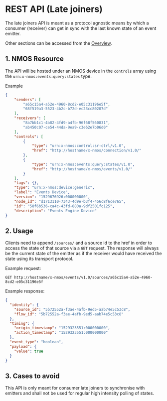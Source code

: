 # REST API (Late joiners)

The late joiners API is meant as a protocol agnostic means by which a consumer (receiver) can get in sync with the last known state of an event emitter.

Other sections can be accessed from the [Overview](1.0%20Overview.md).

## 1. NMOS Resource

The API will be hosted under an NMOS device in the `controls` array using the `urn:x-nmos:events:query:states` type.

Example

```json
{
    "senders": [
        "a65c15a4-a52e-4960-8cd2-e05c31196e5f",
        "68f519a3-5523-4b2c-b72d-ec23cc80207d"
    ],
    "receivers": [
        "8a7bb1c1-4a82-4fd9-a4fb-96f68f560831",
        "ab450c07-ce54-44da-9ea9-c3e62e7b06d0"
    ],
    "controls": [
        {
            "type": "urn:x-nmos:control:sr-ctrl/v1.0",
            "href": "http://hostname/x-nmos/connection/v1.0/"
        },
        {
            "type": "urn:x-nmos:events:query:states/v1.0",
            "href": "http://hostname/x-nmos/events/v1.0/"
        }
    ],
    "tags": {},
    "type": "urn:x-nmos:device:generic",
    "label": "Events Device",
    "version": "1529676926:000000000",
    "node_id": "d1713110-7343-4d9e-b3f4-456c8f6ce765",
    "id": "58f6b536-ca4c-43fd-880a-9df2501fc125",
    "description": "Events Engine Device"
}
```

## 2. Usage

Clients need to append `/sources/` and a source id to the href in order to access the state of that source via a `GET` request.
The response will always be the current state of the emitter as if the receiver would have received the state using its transport protocol.

Example request:  

`GET http://hostname/x-nmos/events/v1.0/sources/a65c15a4-a52e-4960-8cd2-e05c31196e5f`

Example response:  

```json
{
  "identity": {
    "source_id": "5b72552a-f3ae-4afb-9ed5-aab74e5c53c8",
    "flow_id": "5b72552a-f3ae-4afb-9ed5-aab74e5c53c8"
  },
  "timing": {
    "origin_timestamp": "1529323551:000000000",
    "action_timestamp": "1529323551:000000000"
  },
  "event_type": "boolean",
  "payload": {
    "value": true
  }
}
```

## 3. Cases to avoid

This API is only meant for consumer late joiners to synchronise with emitters and shall not be used for regular high intensity polling of states.